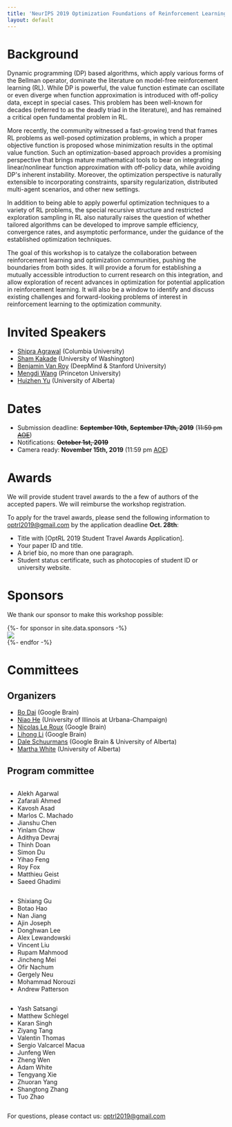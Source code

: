 ```yaml
---
title: 'NeurIPS 2019 Optimization Foundations of Reinforcement Learning Workshop'
layout: default
---
```


<style>thead { display: none; }</style>

# Background

Dynamic programming (DP) based algorithms, which apply various forms of the Bellman operator, dominate the literature on model-free reinforcement learning (RL). While DP is powerful, the value function estimate can oscillate or even diverge when function approximation is introduced with off-policy data, except in special cases. This problem has been well-known for decades (referred to as the deadly triad in the literature), and has remained a critical open fundamental problem in RL.

More recently, the community witnessed a fast-growing trend that frames RL problems as well-posed optimization problems, in which a proper objective function is proposed whose minimization results in the optimal value function. Such an optimization-based approach provides a promising perspective that brings mature mathematical tools to bear on integrating linear/nonlinear function approximation with off-policy data, while avoiding DP's inherent instability. Moreover, the optimization perspective is naturally extensible to incorporating constraints, sparsity regularization, distributed multi-agent scenarios, and other new settings.

In addition to being able to apply powerful optimization techniques to a variety of RL problems, the special recursive structure and restricted exploration sampling in RL also naturally raises the question of whether tailored algorithms can be developed to improve sample efficiency, convergence rates, and asymptotic performance, under the guidance of the established optimization techniques.

The goal of this workshop is to catalyze the collaboration between reinforcement learning and optimization communities, pushing the boundaries from both sides. It will provide a forum for establishing a mutually accessible introduction to current research on this integration, and allow exploration of recent advances in optimization for potential application in reinforcement learning. It will also be a window to identify and discuss existing challenges and forward-looking problems of interest in reinforcement learning to the optimization community. 


# Invited Speakers


- <a href="http://www.columbia.edu/~sa3305/">Shipra Agrawal</a> (Columbia University)
- <a href="https://homes.cs.washington.edu/~sham/">Sham Kakade</a> (University of Washington) 
- <a href="https://web.stanford.edu/~bvr/">Benjamin Van Roy</a> (DeepMind & Stanford University) 
- <a href="https://mwang.princeton.edu/">Mengdi Wang</a> (Princeton University) 
- <a href="https://directory.ualberta.ca/person/huizhen">Huizhen Yu</a> (University of Alberta)


# Dates

- Submission deadline: **~~September 10th~~, ~~September 17th, 2019~~** (~~11:59 pm <a href="https://www.timeanddate.com/time/zones/aoe">AOE</a>~~) 
- Notifications: **~~October 1st, 2019~~** 
- Camera ready: **November 15th, 2019** (11:59 pm <a href="https://www.timeanddate.com/time/zones/aoe">AOE</a>) 
<!-- Workshop: **December 13th 2019** 
 -->

# Awards

<!-- We are working to find funding to support travel for students, especially those in underrepresented groups. -->

We will provide student travel awards to the a few of authors of the accepted papers. We will reimburse the workshop registration. 

To apply for the travel awards, please send the following information to <a href="mailto:optrl2019@gmail.com">optrl2019@gmail.com</a> by the application deadline **Oct. 28th**:
- Title with [OptRL 2019 Student Travel Awards Application].
- Your paper ID and title.
- A brief bio, no more than one paragraph.
- Student status certificate, such as photocopies of student ID or university website. 


# Sponsors

<p style="text-align: left">
We thank our sponsor to make this workshop possible:
</p>

<div style="text-align: left;">
{%- for sponsor in site.data.sponsors -%}
<div class="sponsor">
  <a href="{{ sponsor.url }}" target="_blank">
    <img src="{{ sponsor.image }}" />
  </a>
</div>
{%- endfor -%}
</div>





# Committees

## Organizers

<!-- <div style="text-align: left;">
Bo Dai, Niao He, Nicolas Le Roux, Lihong Li, Dale Schuurmans, Martha White
</div>
 -->

- <a href="https://sites.google.com/site/daibohr/">Bo Dai</a> (Google Brain)
- <a href="http://niaohe.ise.illinois.edu/">Niao He</a> (University of Illinois at Urbana-Champaign)
- <a href="http://nicolas.le-roux.name/">Nicolas Le Roux</a> (Google Brain)
- <a href="https://lihongli.github.io/">Lihong Li</a> (Google Brain) 
- <a href="https://webdocs.cs.ualberta.ca/~dale/">Dale Schuurmans</a> (Google Brain & University of Alberta)
- <a href="https://webdocs.cs.ualberta.ca/~whitem/">Martha White</a> (University of Alberta)


## Program committee

<div style="text-align: left;">
<div class="row">
  <div class="column">
  <ul>
    <li>Alekh Agarwal</li>
    <li>Zafarali Ahmed</li>
    <li>Kavosh Asad</li>
    <li>Marlos C. Machado</li>
    <li>Jianshu Chen</li>
    <li>Yinlam Chow</li>
    <li>Adithya Devraj</li>
    <li>Thinh Doan</li>
    <li>Simon Du</li>  
    <li>Yihao Feng</li> 
    <li>Roy Fox</li>
    <li>Matthieu Geist</li>
    <li>Saeed Ghadimi</li>
  </ul> 
  </div>
  <div class="column">
  <ul>
    <li>Shixiang Gu</li>
    <li>Botao Hao</li> 
    <li>Nan Jiang</li> 
    <li>Ajin Joseph</li> 
    <li>Donghwan Lee</li>
    <li>Alex Lewandowski</li>
    <li>Vincent Liu</li>
    <li>Rupam Mahmood</li> 
    <li>Jincheng Mei</li>
    <li>Ofir Nachum</li>
    <li>Gergely Neu</li>
    <li>Mohammad Norouzi</li>
    <li>Andrew Patterson</li> 
  </ul> 
  </div>
  <div class="column">
  <ul>
    <li>Yash Satsangi</li>
    <li>Matthew Schlegel</li>
    <li>Karan Singh</li>
    <li>Ziyang Tang</li>
    <li>Valentin Thomas</li>
    <li>Sergio Valcarcel Macua</li>
    <li>Junfeng Wen</li>
    <li>Zheng Wen</li>
    <li>Adam White</li>
    <li>Tengyang Xie</li>
    <li>Zhuoran Yang</li>
    <li>Shangtong Zhang</li>
    <li>Tuo Zhao</li>
  </ul> 
  </div>
</div>
</div>

<p style="text-align: left">
For questions, please contact us:
<a href="mailto:optrl2019@gmail.com">optrl2019@gmail.com</a>
</p>